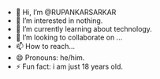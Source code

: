 - 👋 Hi, I’m @RUPANKARSARKAR
- 👀 I’m interested in nothing. 
- 🌱 I’m currently learning about technology. 
- 💞️ I’m looking to collaborate on ...
- 📫 How to reach... 
- 😄 Pronouns: he/him.
- ⚡ Fun fact: i am just 18 years old.

<!---
RUPANKARSARKAR/RUPANKARSARKAR is a ✨ special ✨ repository because its `README.md` (this file) appears on your GitHub profile.
You can click the Preview link to take a look at your changes.
--->
